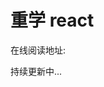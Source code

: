 <!--
 * Author  rhys.zhao
 * Date  2023-03-02 19:47:11
 * LastEditors  rhys.zhao
 * LastEditTime  2023-07-21 11:10:39
 * Description
-->

# 重学 react

在线阅读地址:

持续更新中...
